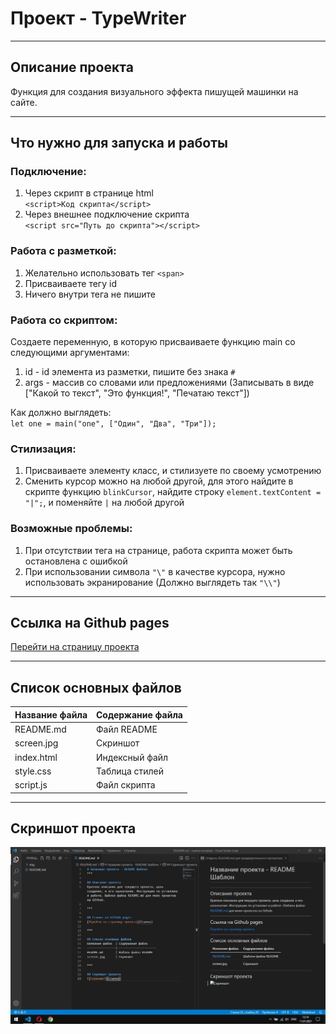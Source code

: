 # Проект - TypeWriter

***

## Описание проекта
Функция для создания визуального эффекта пишущей машинки на сайте.

***

## Что нужно для запуска и работы

### Подключение:
1. Через скрипт в странице html  
`<script>Код скрипта</script>`
2. Через внешнее подключение скрипта  
`<script src="Путь до скрипта"></script>`

### Работа с разметкой:
1. Желательно использовать тег `<span>`
2. Присваиваете тегу id
3. Ничего внутри тега не пишите

### Работа со скриптом:
Создаете переменную, в которую присваиваете функцию main со следующими аргументами:
1. id - id элемента из разметки, пишите без знака `#`
2. args - массив со словами или предложениями (Записывать в виде ["Какой то текст", "Это функция!", "Печатаю текст"])

Как должно выглядеть:  
`let one = main("one", ["Один", "Два", "Три"]);`

### Стилизация:
1. Присваиваете элементу класс, и стилизуете по своему усмотрению
2. Сменить курсор можно на любой другой, для этого найдите в скрипте функцию `blinkCursor`, найдите строку `element.textContent = "|";`, и поменяйте `|` на любой другой

### Возможные проблемы:
1. При отсутствии тега на странице, работа скрипта может быть остановлена с ошибкой
2. При использовании символа `"\"` в качестве курсора, нужно использовать экранирование (Должно выглядеть так `"\\"`)

***

## Ссылка на Github pages
[Перейти на страницу проекта](https://walkingfrozenfish.github.io/typeWriter/)

***

## Список основных файлов
Название файла  | Содержание файла
----------------|----------------------
README.md       | Файл README
screen.jpg      | Скриншот
index.html      | Индексный файл
style.css       | Таблица стилей
script.js       | Файл скрипта

***

## Скриншот проекта
![Скриншот](https://github.com/WalkingFrozenFish/readme-template/blob/main/img/screen.jpg)
